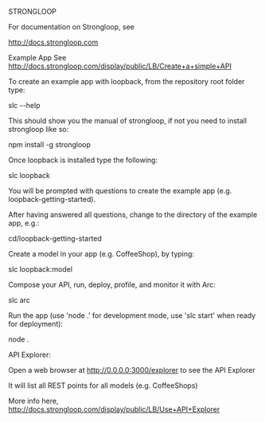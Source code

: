 STRONGLOOP

For documentation on Strongloop, see

http://docs.strongloop.com

Example App
See http://docs.strongloop.com/display/public/LB/Create+a+simple+API

To create an example app with loopback, from the repository root folder type:

slc --help

This should show you the manual of strongloop, if not you need to install strongloop like so:

npm install -g strongloop

Once loopback is installed type the following:

slc loopback

You will be prompted with questions to create the example app (e.g. loopback-getting-started).

After having answered all questions, change to the directory of the example app, e.g.:

cd/loopback-getting-started

Create a model in your app (e.g. CoffeeShop), by typing:

slc loopback:model

Compose your API, run, deploy, profile, and monitor it with Arc:

slc arc

Run the app (use 'node .' for development mode, use 'slc start' when ready for deployment):

node .

API Explorer:

Open a web browser at http://0.0.0.0:3000/explorer to see the API Explorer

It will list all REST points for all models (e.g. CoffeeShops)

More info here, http://docs.strongloop.com/display/public/LB/Use+API+Explorer










